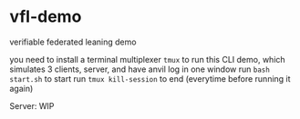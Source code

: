 # vfl-demo
verifiable federated leaning demo

you need to install a terminal multiplexer `tmux` to run this CLI demo, which simulates 3 clients, server, and have anvil log in one window
run `bash start.sh` to start
run `tmux kill-session` to end (everytime before running it again)

Server: WIP
